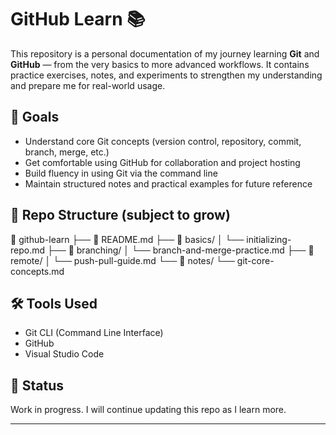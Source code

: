 # GitHub Learn 📚

This repository is a personal documentation of my journey learning **Git** and **GitHub** — from the very basics to more advanced workflows. It contains practice exercises, notes, and experiments to strengthen my understanding and prepare me for real-world usage.

## 🎯 Goals
- Understand core Git concepts (version control, repository, commit, branch, merge, etc.)
- Get comfortable using GitHub for collaboration and project hosting
- Build fluency in using Git via the command line
- Maintain structured notes and practical examples for future reference

## 📂 Repo Structure (subject to grow)
📁 github-learn
├── 📄 README.md
├── 📁 basics/
│ └── initializing-repo.md
├── 📁 branching/
│ └── branch-and-merge-practice.md
├── 📁 remote/
│ └── push-pull-guide.md
└── 📁 notes/
└── git-core-concepts.md

## 🛠️ Tools Used
- Git CLI (Command Line Interface)
- GitHub
- Visual Studio Code

## 🚧 Status
Work in progress. I will continue updating this repo as I learn more.

---
